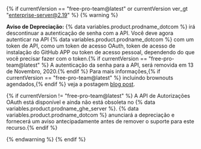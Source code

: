 {% if currentVersion == "free-pro-team@latest" or currentVersion ver_gt "enterprise-server@2.19" %}
{% warning %}

**Aviso de Depreciação:** {% data variables.product.prodname_dotcom %} irá descontinuar a autenticação de senha com a API.  Você deve agora autenticar na API {% data variables.product.prodname_dotcom %} com um token de API, como um token de acesso OAuth, token de acesso de instalação do GitHub APP ou token de acesso pessoal, dependendo do que você precisar fazer com o token.{% if currentVersion == "free-pro-team@latest" %} A autenticação da senha para a API, será removida em 13 de Novembro, 2020.{% endif %} Para mais informações,{% if currentVersion == "free-pro-team@latest" %} incluindo brownouts agendados,{% endif %} veja a postagem [blog post](https://developer.github.com/changes/2020-02-14-deprecating-password-auth/).

{% if currentVersion != "free-pro-team@latest" %} A API de Autorizações OAuth está disponível e ainda não está obsoleta no {% data variables.product.prodname_ghe_server %}. {% data variables.product.prodname_dotcom %} anunciará a depreciação e fornecerá um aviso antecipadamente antes de remover o suporte para este recurso.{% endif %}

{% endwarning %}
{% endif %}
